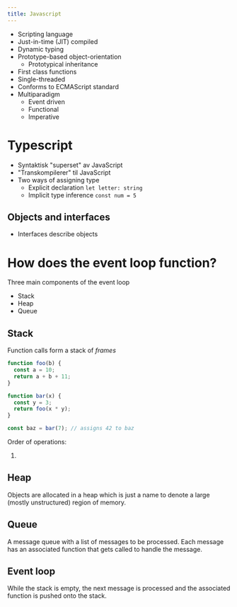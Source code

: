 ```yaml
---
title: Javascript
---
```

- Scripting language
- Just-in-time (JIT) compiled
- Dynamic typing
- Prototype-based object-orientation
  - Prototypical inheritance
- First class functions
- Single-threaded
- Conforms to ECMAScript standard
- Multiparadigm
  - Event driven
  - Functional
  - Imperative

# Typescript
- Syntaktisk "superset" av JavaScript
- "Transkompilerer" til JavaScript
- Two ways of assigning type
  - Explicit declaration `let letter: string `
  - Implicit type inference `const num = 5`
## Objects and interfaces
- Interfaces describe objects

# How does the event loop function?
Three main components of the event loop
- Stack
- Heap
- Queue

## Stack
Function calls form a stack of _frames_
```javascript
function foo(b) {
  const a = 10;
  return a + b + 11;
}

function bar(x) {
  const y = 3;
  return foo(x * y);
}

const baz = bar(7); // assigns 42 to baz
```
Order of operations:

1. 
## Heap
Objects are allocated in a heap which is just a name to denote a large (mostly unstructured) region of memory.
## Queue
A message queue with a list of messages to be processed. Each message has an associated function that gets called to handle the message.

## Event loop
While the stack is empty, the next message is processed and the associated function is pushed onto the stack.